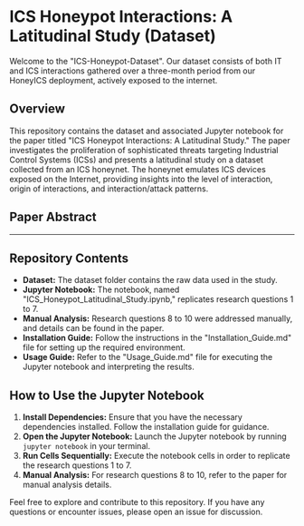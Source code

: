 # ICS Honeypot Interactions: A Latitudinal Study (Dataset)
Welcome to the "ICS-Honeypot-Dataset". Our dataset consists of both IT and ICS interactions gathered over a three-month period from our HoneyICS deployment, actively exposed to the internet.

## Overview

This repository contains the dataset and associated Jupyter notebook for the paper titled "ICS Honeypot Interactions: A Latitudinal Study." The paper investigates the proliferation of sophisticated threats targeting Industrial Control Systems (ICSs) and presents a latitudinal study on a dataset collected from an ICS honeynet. The honeynet emulates ICS devices exposed on the Internet, providing insights into the level of interaction, origin of interactions, and interaction/attack patterns.

## Paper Abstract

-------------------

## Repository Contents

-   **Dataset:** The dataset folder contains the raw data used in the study.
-   **Jupyter Notebook:** The notebook, named "ICS_Honeypot_Latitudinal_Study.ipynb," replicates research questions 1 to 7.
-   **Manual Analysis:** Research questions 8 to 10 were addressed manually, and details can be found in the paper.
-   **Installation Guide:** Follow the instructions in the "Installation_Guide.md" file for setting up the required environment.
-   **Usage Guide:** Refer to the "Usage_Guide.md" file for executing the Jupyter notebook and interpreting the results.

## How to Use the Jupyter Notebook

1.  **Install Dependencies:** Ensure that you have the necessary dependencies installed. Follow the installation guide for guidance.
2.  **Open the Jupyter Notebook:** Launch the Jupyter notebook by running `jupyter notebook` in your terminal.
3.  **Run Cells Sequentially:** Execute the notebook cells in order to replicate the research questions 1 to 7.
4.  **Manual Analysis:** For research questions 8 to 10, refer to the paper for manual analysis details.

Feel free to explore and contribute to this repository. If you have any questions or encounter issues, please open an issue for discussion.

